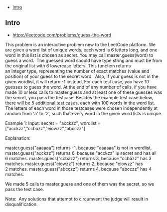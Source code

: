 - [Intro](#intro)

## Intro

- https://leetcode.com/problems/guess-the-word

This problem is an interactive problem new to the LeetCode platform.
We are given a word list of unique words, each word is 6 letters long, and one word in this list is chosen as secret.
You may call master.guess(word) to guess a word.  The guessed word should have type string and must be from the original list with 6 lowercase letters.
This function returns an integer type, representing the number of exact matches (value and position) of your guess to the secret word.  Also, if your guess is not in the given wordlist, it will return -1 instead.
For each test case, you have 10 guesses to guess the word. At the end of any number of calls, if you have made 10 or less calls to master.guess and at least one of these guesses was the secret, you pass the testcase.
Besides the example test case below, there will be 5 additional test cases, each with 100 words in the word list.  The letters of each word in those testcases were chosen independently at random from 'a' to 'z', such that every word in the given word lists is unique.

Example 1:
Input: secret = "acckzz", wordlist = ["acckzz","ccbazz","eiowzz","abcczz"]

Explanation:

master.guess("aaaaaa") returns -1, because "aaaaaa" is not in wordlist.
master.guess("acckzz") returns 6, because "acckzz" is secret and has all 6 matches.
master.guess("ccbazz") returns 3, because "ccbazz" has 3 matches.
master.guess("eiowzz") returns 2, because "eiowzz" has 2 matches.
master.guess("abcczz") returns 4, because "abcczz" has 4 matches.

We made 5 calls to master.guess and one of them was the secret, so we pass the test case.

Note:  Any solutions that attempt to circumvent the judge will result in disqualification.
